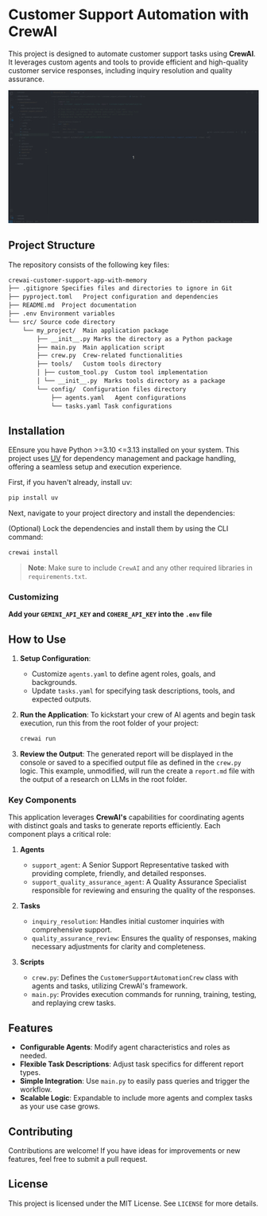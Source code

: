 # Customer Support Automation with CrewAI

This project is designed to automate customer support tasks using **CrewAI**. It leverages custom agents and tools to provide efficient and high-quality customer service responses, including inquiry resolution and quality assurance.

![](https://github.com/vinodvpillai/crewai-customer-support-app-with-memory/blob/master/resources/final-output.gif)
## Project Structure

The repository consists of the following key files:

```bash
crewai-customer-support-app-with-memory
├── .gitignore Specifies files and directories to ignore in Git
├── pyproject.toml   Project configuration and dependencies
├── README.md  Project documentation
├── .env Environment variables
└── src/ Source code directory
    └── my_project/  Main application package
        ├── __init__.py Marks the directory as a Python package
        ├── main.py  Main application script
        ├── crew.py  Crew-related functionalities
        ├── tools/   Custom tools directory
        │ ├── custom_tool.py  Custom tool implementation
        │ └── __init__.py  Marks tools directory as a package
        └── config/  Configuration files directory
            ├── agents.yaml   Agent configurations
            └── tasks.yaml Task configurations
```

## Installation

EEnsure you have Python >=3.10 <=3.13 installed on your system. This project uses [UV](https://docs.astral.sh/uv/) for dependency management and package handling, offering a seamless setup and execution experience.

First, if you haven't already, install uv:

```bash
pip install uv
```

Next, navigate to your project directory and install the dependencies:

(Optional) Lock the dependencies and install them by using the CLI command:
```bash
crewai install
```

> **Note**: Make sure to include `CrewAI` and any other required libraries in `requirements.txt`.

### Customizing

**Add your `GEMINI_API_KEY` and `COHERE_API_KEY` into the `.env` file**

## How to Use

1. **Setup Configuration**:
   - Customize `agents.yaml` to define agent roles, goals, and backgrounds.
   - Update `tasks.yaml` for specifying task descriptions, tools, and expected outputs.

2. **Run the Application**:
   To kickstart your crew of AI agents and begin task execution, run this from the root folder of your project:

   ```bash
   crewai run
   ```

3. **Review the Output**:
   The generated report will be displayed in the console or saved to a specified output file as defined in the `crew.py` logic.
   This example, unmodified, will run the create a `report.md` file with the output of a research on LLMs in the root folder.

### Key Components

This application leverages **CrewAI's** capabilities for coordinating agents with distinct goals and tasks to generate reports efficiently. Each component plays a critical role:

1. **Agents**
   - `support_agent`: A Senior Support Representative tasked with providing complete, friendly, and detailed responses.
   - `support_quality_assurance_agent`: A Quality Assurance Specialist responsible for reviewing and ensuring the quality of the responses.

2. **Tasks**
   - `inquiry_resolution`: Handles initial customer inquiries with comprehensive support.
   - `quality_assurance_review`: Ensures the quality of responses, making necessary adjustments for clarity and completeness.

3. **Scripts**
   - `crew.py`: Defines the `CustomerSupportAutomationCrew` class with agents and tasks, utilizing CrewAI's framework.
   - `main.py`: Provides execution commands for running, training, testing, and replaying crew tasks.

## Features

- **Configurable Agents**: Modify agent characteristics and roles as needed.
- **Flexible Task Descriptions**: Adjust task specifics for different report types.
- **Simple Integration**: Use `main.py` to easily pass queries and trigger the workflow.
- **Scalable Logic**: Expandable to include more agents and complex tasks as your use case grows.

## Contributing

Contributions are welcome! If you have ideas for improvements or new features, feel free to submit a pull request.

## License

This project is licensed under the MIT License. See `LICENSE` for more details.
